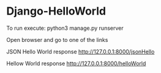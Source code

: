 # Django-HelloWorld
To run execute:
python3 manage.py runserver

Open browser and go to one of the links

JSON Hello World response http://127.0.0.1:8000/jsonHello

Hellow World response http://127.0.0.1:8000/helloWorld
